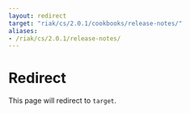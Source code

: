 ```yaml
---
layout: redirect
target: "riak/cs/2.0.1/cookbooks/release-notes/"
aliases:
- /riak/cs/2.0.1/release-notes/
---
```


# Redirect

This page will redirect to `target`.
